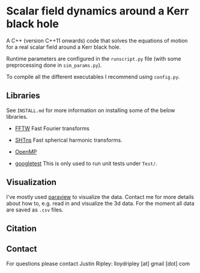 # Scalar field dynamics around a Kerr black hole

A C++ (version C++11 onwards) code that solves the equations of 
motion for a real scalar field around a Kerr black hole.

Runtime parameters are configured in the `runscript.py` file
(with some preprocessing done in `sim_params.py`).

To compile all the different executables I recommend using
`config.py`.

## Libraries

See `INSTALL.md` for more information on installing some
of the below libraries.

* [FFTW](http://fftw.org) 
	Fast Fourier transforms	

* [SHTns](https://nschaeff.bitbucket.io/shtns/)
	Fast spherical harmonic transforms.

* [OpenMP](https://www.openmp.org/)	

* [googletest](https://github.com/google/googletest)
	This is only used to run unit tests under `Test/`.
	
## Visualization

I've mostly used [paraview](https://www.paraview.org/) to visualize the data.
Contact me for more details about how to, e.g.
read in and visualize the 3d data.
For the moment all data are saved as `.csv` files. 

## Citation

## Contact

For questions please contact
Justin Ripley: lloydripley [at] gmail [dot] com
